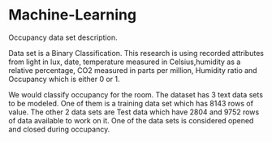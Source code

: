 # Machine-Learning

Occupancy data set description.

Data set is a Binary Classification.
This research is using recorded attributes from light in lux, date, temperature measured in Celsius,humidity as a relative percentage, CO2 measured in parts per million, Humidity ratio and Occupancy which is either 0 or 1.

We would classify occupancy for the room. The dataset has 3 text data sets to be modeled. One of them is a training data set which has 8143 rows of value. The other 2 data sets are Test data which have 2804 and 9752 rows of data available to work on it. One of the data sets is considered opened and closed during occupancy.

 
